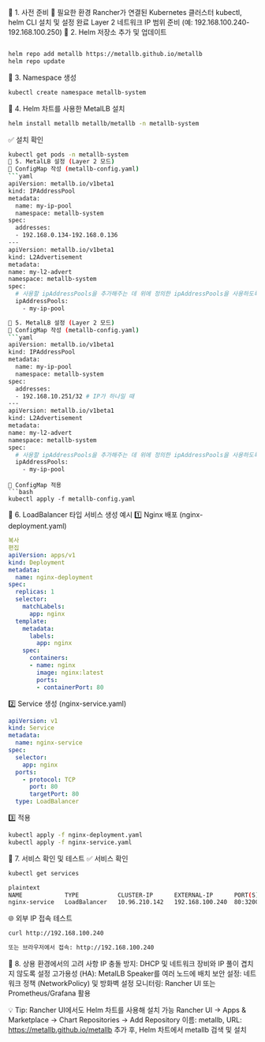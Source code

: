 📌 1. 사전 준비
🧾 필요한 환경
Rancher가 연결된 Kubernetes 클러스터
kubectl, helm CLI 설치 및 설정 완료
Layer 2 네트워크 IP 범위 준비 (예: 192.168.100.240-192.168.100.250)
📌 2. Helm 저장소 추가 및 업데이트

```bash

helm repo add metallb https://metallb.github.io/metallb
helm repo update
```

📌 3. Namespace 생성

```bash
kubectl create namespace metallb-system
```

📌 4. Helm 차트를 사용한 MetalLB 설치

```bash
helm install metallb metallb/metallb -n metallb-system
```

✅ 설치 확인

````bash
kubectl get pods -n metallb-system
📌 5. MetalLB 설정 (Layer 2 모드)
🔖 ConfigMap 작성 (metallb-config.yaml)
```yaml
apiVersion: metallb.io/v1beta1
kind: IPAddressPool
metadata:
  name: my-ip-pool
  namespace: metallb-system
spec:
  addresses:
  - 192.168.0.134-192.168.0.136
---
apiVersion: metallb.io/v1beta1
kind: L2Advertisement
metadata:
name: my-l2-advert
namespace: metallb-system
spec:
  # 사용할 ipAddressPools을 추가해주는 데 위에 정의한 ipAddressPools을 사용하도록 한다.
  ipAddressPools:
    - my-ip-pool
````

````bash IP가 하나일 때
📌 5. MetalLB 설정 (Layer 2 모드)
🔖 ConfigMap 작성 (metallb-config.yaml)
```yaml
apiVersion: metallb.io/v1beta1
kind: IPAddressPool
metadata:
  name: my-ip-pool
  namespace: metallb-system
spec:
  addresses:
  - 192.168.10.251/32 # IP가 하나일 때
---
apiVersion: metallb.io/v1beta1
kind: L2Advertisement
metadata:
name: my-l2-advert
namespace: metallb-system
spec:
  # 사용할 ipAddressPools을 추가해주는 데 위에 정의한 ipAddressPools을 사용하도록 한다.
  ipAddressPools:
    - my-ip-pool
````

````
🚀 ConfigMap 적용
```bash
kubectl apply -f metallb-config.yaml
````

📌 6. LoadBalancer 타입 서비스 생성 예시
1️⃣ Nginx 배포 (nginx-deployment.yaml)

```yaml
복사
편집
apiVersion: apps/v1
kind: Deployment
metadata:
  name: nginx-deployment
spec:
  replicas: 1
  selector:
    matchLabels:
      app: nginx
  template:
    metadata:
      labels:
        app: nginx
    spec:
      containers:
      - name: nginx
        image: nginx:latest
        ports:
        - containerPort: 80
```

2️⃣ Service 생성 (nginx-service.yaml)

```yaml
apiVersion: v1
kind: Service
metadata:
  name: nginx-service
spec:
  selector:
    app: nginx
  ports:
    - protocol: TCP
      port: 80
      targetPort: 80
  type: LoadBalancer
```

3️⃣ 적용

```bash
kubectl apply -f nginx-deployment.yaml
kubectl apply -f nginx-service.yaml
```

📌 7. 서비스 확인 및 테스트
✅ 서비스 확인

```bash
kubectl get services

plaintext
NAME            TYPE           CLUSTER-IP      EXTERNAL-IP      PORT(S)        AGE
nginx-service   LoadBalancer   10.96.210.142   192.168.100.240  80:32007/TCP   2m
```

🌐 외부 IP 접속 테스트

```bash
curl http://192.168.100.240

또는 브라우저에서 접속: http://192.168.100.240
```

📌 8. 상용 환경에서의 고려 사항
IP 충돌 방지: DHCP 및 네트워크 장비와 IP 풀이 겹치지 않도록 설정
고가용성 (HA): MetalLB Speaker를 여러 노드에 배치
보안 설정: 네트워크 정책 (NetworkPolicy) 및 방화벽 설정
모니터링: Rancher UI 또는 Prometheus/Grafana 활용

💡 Tip:
Rancher UI에서도 Helm 차트를 사용해 설치 가능
Rancher UI → Apps & Marketplace → Chart Repositories → Add Repository
이름: metallb, URL: https://metallb.github.io/metallb
추가 후, Helm 차트에서 metallb 검색 및 설치
